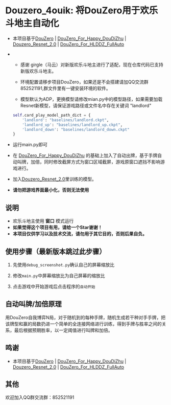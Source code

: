# Douzero_4ouik: 将DouZero用于欢乐斗地主自动化
* 本项目基于[DouZero](https://github.com/kwai/DouZero) | [DouZero_For_Happy_DouDiZhu](https://github.com/tianqiraf/DouZero_For_HappyDouDiZhu) | [Douzero_Resnet_2.0](https://github.com/EdwardPooh/douzero-resnet-2.0) | [DouZero_For_HLDDZ_FullAuto](https://github.com/Vincentzyx/DouZero_For_HLDDZ_FullAuto)
* * 感谢 girgle（马云）对新版欢乐斗地主进行了适配，现在仓库代码已支持新版欢乐斗地主。

  * 环境配置请移步项目DouZero，如果还是不会搭建请加QQ交流群852521191,群文件里有一键安装环境的软件。

  * 模型默认为ADP，更换模型请修改mian.py中的模型路径，如果需要加载Resnet新模型，请保证游戏路径或文件名中存在关键词 "landlord"

  ```python
  self.card_play_model_path_dict = {
      'landlord': "baselines/landlord.ckpt",
      'landlord_up': "baselines/landlord_up.ckpt",
      'landlord_down': "baselines/landlord_down.ckpt"
  }
  ```

* 运行main.py即可

* 在 [DouZero_For_Happy_DouDiZhu](https://github.com/tianqiraf/DouZero_For_HappyDouDiZhu) 的基础上加入了自动出牌，基于手牌自动叫牌，加倍，同时修改截屏方式为窗口区域截屏，游戏原窗口遮挡不影响游戏进行。
* 加入[Douzero_Resnet_2.0](https://github.com/EdwardPooh/douzero-resnet-2.0)里训练的模型。

*   **请勿把游戏界面最小化，否则无法使用**

## 说明
*   欢乐斗地主使用 **窗口** 模式运行
*   **如果觉得这个项目有用，请给一个Star谢谢！**
*   **本项目仅供学习以及技术交流，请勿用于其它目的，否则后果自负。**

## 使用步骤（最新版本跳过此步骤）
1. 先使用`debug_screenshot.py`确认自己的屏幕缩放比

2. 修改`main.py`中屏幕缩放比为自己屏幕的缩放比

3. 点击游戏中开始游戏后点击程序的`自动开始`

## 自动叫牌/加倍原理
用DouZero自我博弈N局，对于随机到的每种手牌，随机生成若干种对手手牌，把该牌型和赢的局数扔进一个简单的全连接网络进行训练，得到手牌与胜率之间的关系，最后根据预期胜率，以一定阈值进行叫牌和加倍。

## 鸣谢
*   本项目基于[DouZero](https://github.com/kwai/DouZero) | [DouZero_For_Happy_DouDiZhu](https://github.com/tianqiraf/DouZero_For_HappyDouDiZhu) | [Douzero_Resnet_2.0](https://github.com/EdwardPooh/douzero-resnet-2.0) | [DouZero_For_HLDDZ_FullAuto](https://github.com/Vincentzyx/DouZero_For_HLDDZ_FullAuto)

## 其他

欢迎加入QQ群交流群：852521191
